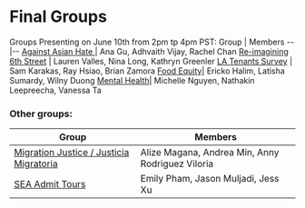 # Final Groups


Groups Presenting on June 10th from 2pm tp 4pm PST:
Group | Members
--|--
[Against Asian Hate ](https://github.com/gu-ana/21S-191A-Against-Asian-Hate)| Ana Gu, Adhvaith Vijay, Rachel Chan
[Re-imagining 6th Street](https://github.com/lvalles10/Transportation-Group) | Lauren Valles, Nina Long, Kathryn Greenler
[LA Tenants Survey](https://github.com/skarakas1/Tenants-Rights-Mapping-Project) | Sam Karakas, Ray Hsiao, Brian Zamora
[Food Equity](https://github.com/Wny-Duong/WebDev-GIS-Health-Equity)| Ericko Halim, Latisha Sumardy, Wilny Duong
[Mental Health](https://github.com/KenNL42/ASIAM-191A-Final-Project)| Michelle Nguyen, Nathakin Leepreecha, Vanessa Ta

### Other groups:
Group | Members
--|--
[Migration Justice / Justicia Migratoria](https://github.com/annyrviloria/21S-ASIAAM-191A-GroupProject) | Alize Magana, Andrea Min, Anny Rodriguez Viloria
[SEA Admit Tours](https://github.com/epham36/AAS191A-RacialEquity) | Emily Pham, Jason Muljadi, Jess Xu


